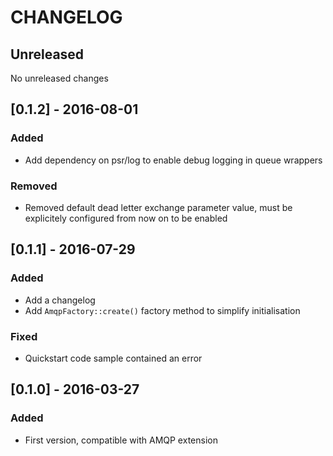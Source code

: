 # CHANGELOG

## Unreleased

No unreleased changes

## [0.1.2] - 2016-08-01
### Added
  - Add dependency on psr/log to enable debug logging in queue wrappers
  
### Removed
  - Removed default dead letter exchange parameter value, must be explicitely configured from now on to be enabled
  
## [0.1.1] - 2016-07-29
### Added
  - Add a changelog
  - Add `AmqpFactory::create()` factory method to simplify initialisation

### Fixed
  - Quickstart code sample contained an error

## [0.1.0] - 2016-03-27
### Added
  - First version, compatible with AMQP extension
